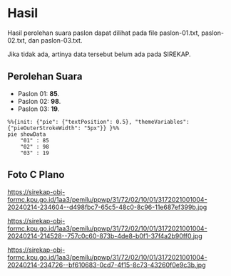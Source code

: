 # Hasil

Hasil perolehan suara paslon dapat dilihat pada file paslon-01.txt, paslon-02.txt, dan paslon-03.txt.

Jika tidak ada, artinya data tersebut belum ada pada SIREKAP.

## Perolehan Suara

 * Paslon 01: **85**.
 * Paslon 02: **98**.
 * Paslon 03: **19**.

```mermaid
%%{init: {"pie": {"textPosition": 0.5}, "themeVariables": {"pieOuterStrokeWidth": "5px"}} }%%
pie showData
    "01" : 85
    "02" : 98
    "03" : 19
```
## Foto C Plano

https://sirekap-obj-formc.kpu.go.id/1aa3/pemilu/ppwp/31/72/02/10/01/3172021001004-20240214-234604--d498fbc7-65c5-48c0-8c96-11e687ef399b.jpg

https://sirekap-obj-formc.kpu.go.id/1aa3/pemilu/ppwp/31/72/02/10/01/3172021001004-20240214-214528--757c0c60-873b-4de8-b0f1-37f4a2b90ff0.jpg

https://sirekap-obj-formc.kpu.go.id/1aa3/pemilu/ppwp/31/72/02/10/01/3172021001004-20240214-234726--bf610683-0cd7-4f15-8c73-43260f0e9c3b.jpg
